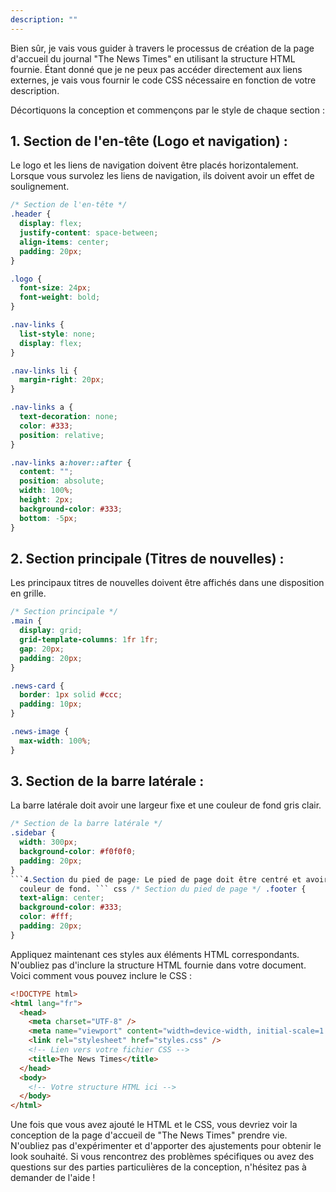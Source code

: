 ```yaml
---
description: ""
---
```


Bien sûr, je vais vous guider à travers le processus de création de la page d'accueil du journal "The News Times" en utilisant la structure HTML fournie. Étant donné que je ne peux pas accéder directement aux liens externes, je vais vous fournir le code CSS nécessaire en fonction de votre description.

Décortiquons la conception et commençons par le style de chaque section :

## 1. Section de l'en-tête (Logo et navigation) :

Le logo et les liens de navigation doivent être placés horizontalement. Lorsque vous survolez les liens de navigation, ils doivent avoir un effet de soulignement.

```css
/* Section de l'en-tête */
.header {
  display: flex;
  justify-content: space-between;
  align-items: center;
  padding: 20px;
}

.logo {
  font-size: 24px;
  font-weight: bold;
}

.nav-links {
  list-style: none;
  display: flex;
}

.nav-links li {
  margin-right: 20px;
}

.nav-links a {
  text-decoration: none;
  color: #333;
  position: relative;
}

.nav-links a:hover::after {
  content: "";
  position: absolute;
  width: 100%;
  height: 2px;
  background-color: #333;
  bottom: -5px;
}
```

## 2. Section principale (Titres de nouvelles) :

Les principaux titres de nouvelles doivent être affichés dans une disposition en grille.

```css
/* Section principale */
.main {
  display: grid;
  grid-template-columns: 1fr 1fr;
  gap: 20px;
  padding: 20px;
}

.news-card {
  border: 1px solid #ccc;
  padding: 10px;
}

.news-image {
  max-width: 100%;
}
```

## 3. Section de la barre latérale :

La barre latérale doit avoir une largeur fixe et une couleur de fond gris clair.

````css
/* Section de la barre latérale */
.sidebar {
  width: 300px;
  background-color: #f0f0f0;
  padding: 20px;
}
```4.Section du pied de page: Le pied de page doit être centré et avoir une
  couleur de fond. ``` css /* Section du pied de page */ .footer {
  text-align: center;
  background-color: #333;
  color: #fff;
  padding: 20px;
}
````

Appliquez maintenant ces styles aux éléments HTML correspondants. N'oubliez pas d'inclure la structure HTML fournie dans votre document. Voici comment vous pouvez inclure le CSS :

```html
<!DOCTYPE html>
<html lang="fr">
  <head>
    <meta charset="UTF-8" />
    <meta name="viewport" content="width=device-width, initial-scale=1.0" />
    <link rel="stylesheet" href="styles.css" />
    <!-- Lien vers votre fichier CSS -->
    <title>The News Times</title>
  </head>
  <body>
    <!-- Votre structure HTML ici -->
  </body>
</html>
```

Une fois que vous avez ajouté le HTML et le CSS, vous devriez voir la conception de la page d'accueil de "The News Times" prendre vie. N'oubliez pas d'expérimenter et d'apporter des ajustements pour obtenir le look souhaité. Si vous rencontrez des problèmes spécifiques ou avez des questions sur des parties particulières de la conception, n'hésitez pas à demander de l'aide !

[html]: /complete-intro-to-web-dev-v3/project-files/news.html
[my-version]: /complete-intro-to-web-dev-v3/project-files/news.css
